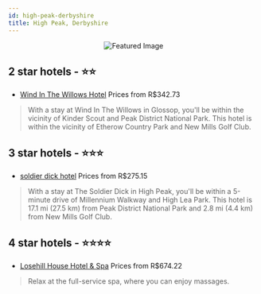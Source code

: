 ```yaml
---
id: high-peak-derbyshire
title: High Peak, Derbyshire
---
```


<center><img src="https://i.travelapi.com/hotels/3000000/2260000/2255500/2255458/43bfb77e_b.jpg" alt="Featured Image" /></center>


##  2 star hotels - ⭐️⭐️

-    [Wind In The Willows Hotel](https://us.hurb.com/hotels/high-peak/wind-in-the-willows-hotel-JNP-JP674304?cmp=18055) Prices from R$342.73
   > With a stay at Wind In The Willows in Glossop, you'll be within the vicinity of Kinder Scout and Peak District National Park. This hotel is within the vicinity of Etherow Country Park and New Mills Golf Club.

##  3 star hotels - ⭐️⭐️⭐️

-    [soldier dick hotel](https://us.hurb.com/hotels/high-peak/soldier-dick-hotel-JNP-JP521508?cmp=18055) Prices from R$275.15
   > With a stay at The Soldier Dick in High Peak, you'll be within a 5-minute drive of Millennium Walkway and High Lea Park. This hotel is 17.1 mi (27.5 km) from Peak District National Park and 2.8 mi (4.4 km) from New Mills Golf Club.

##  4 star hotels - ⭐️⭐️⭐️⭐️

-    [Losehill House Hotel & Spa](https://us.hurb.com/hotels/high-peak/losehill-house-hotel-spa-JNP-JP257317?cmp=18055) Prices from R$674.22
   > Relax at the full-service spa, where you can enjoy massages.
